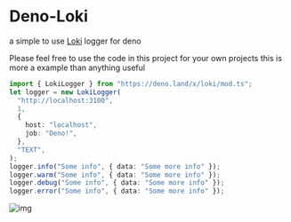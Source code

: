 # Deno-Loki

a simple to use [Loki](https://grafana.com/oss/loki/) logger for deno

Please feel free to use the code in this project for your own projects this is
more a example than anything useful

```ts
import { LokiLogger } from "https://deno.land/x/loki/mod.ts";
let logger = new LokiLogger(
  "http://localhost:3100",
  1,
  {
    host: "localhost",
    job: "Deno!",
  },
  "TEXT",
);
logger.info("Some info", { data: "Some more info" });
logger.warm("Some info", { data: "Some more info" });
logger.debug("Some info", { data: "Some more info" });
logger.error("Some info", { data: "Some more info" });
```

![img](images/NQz4MDp.png)
